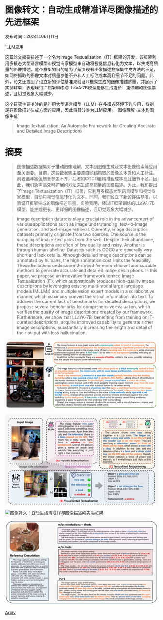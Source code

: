 # 图像转文：自动生成精准详尽图像描述的先进框架

发布时间：2024年06月11日

`LLM应用

这篇论文摘要描述了一个名为Image Textualization（IT）框架的开发，该框架利用多模态大型语言模型和视觉专家模型来自动将视觉信息转化为文本，以生成高质量的图像描述。这个框架的目的是为了解决现有图像描述数据集生成方法的不足，如网络抓取的图像文本对质量参差不齐和人工标注成本高且细节不足的问题。此外，论文还提到了设立新的评估基准来验证IT框架生成的图像描述质量，并展示了实验结果，表明经过IT框架训练的LLaVA-7B模型能够生成更长、更详细的图像描述，且幻觉现象大幅减少。

这个研究主要关注的是利用大型语言模型（LLM）在多模态环境下的应用，特别是在图像描述生成方面的应用，因此将其分类为LLM应用。` `图像理解` `文本到图像生成`

> Image Textualization: An Automatic Framework for Creating Accurate and Detailed Image Descriptions

# 摘要

> 图像描述数据集对于推动图像理解、文本到图像生成及文本图像检索等应用至关重要。目前，这些数据集主要源自网络抓取的图像文本对和人工标注。前者虽丰富但质量参差不齐，后者如COCO虽精准但成本高且细节不足。因此，我们急需高效可扩展的方法来生成高质量的图像描述。为此，我们提出了Image Textualization（IT）框架，它利用多模态大型语言模型和视觉专家模型，自动将视觉信息转化为文本。同时，我们设立了新的评估基准，以验证IT框架生成的图像描述质量。实验表明，经过IT框架训练的LLaVA-7B模型，能生成更长、更详细的图像描述，且幻觉现象大幅减少。

> Image description datasets play a crucial role in the advancement of various applications such as image understanding, text-to-image generation, and text-image retrieval. Currently, image description datasets primarily originate from two sources. One source is the scraping of image-text pairs from the web. Despite their abundance, these descriptions are often of low quality and noisy. Another is through human labeling. Datasets such as COCO are generally very short and lack details. Although detailed image descriptions can be annotated by humans, the high annotation cost limits the feasibility. These limitations underscore the need for more efficient and scalable methods to generate accurate and detailed image descriptions. In this paper, we propose an innovative framework termed Image Textualization (IT), which automatically produces high-quality image descriptions by leveraging existing multi-modal large language models (MLLMs) and multiple vision expert models in a collaborative manner, which maximally convert the visual information into text. To address the current lack of benchmarks for detailed descriptions, we propose several benchmarks for comprehensive evaluation, which verifies the quality of image descriptions created by our framework. Furthermore, we show that LLaVA-7B, benefiting from training on IT-curated descriptions, acquire improved capability to generate richer image descriptions, substantially increasing the length and detail of their output with less hallucination.

![图像转文：自动生成精准详尽图像描述的先进框架](../../../paper_images/2406.07502/x1.png)

![图像转文：自动生成精准详尽图像描述的先进框架](../../../paper_images/2406.07502/x2.png)

![图像转文：自动生成精准详尽图像描述的先进框架](../../../paper_images/2406.07502/x3.png)

![图像转文：自动生成精准详尽图像描述的先进框架](../../../paper_images/2406.07502/x4.png)

[Arxiv](https://arxiv.org/abs/2406.07502)